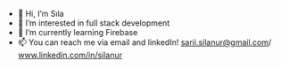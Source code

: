- 👋 Hi, I’m Sıla
- 👀 I’m interested in full stack development
- 🌱 I’m currently learning Firebase
- 📫 You can reach me via email and linkedIn! sarii.silanur@gmail.com/ www.linkedin.com/in/silanur

<!---
silanurs/silanurs is a ✨ special ✨ repository because its `README.md` (this file) appears on your GitHub profile.
You can click the Preview link to take a look at your changes.
--->
